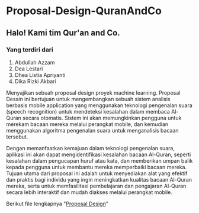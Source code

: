 # Proposal-Design-QuranAndCo
## Halo! Kami tim Qur'an and Co.
### Yang terdiri dari
1. Abdullah Azzam
2. Dea Lestari
3. Dhea Listia Apriyanti
4. Dika Rizki Akbari
   

Menyajikan sebuah proposal design proyek machine learning. Proposal Desain ini bertujuan untuk mengembangkan sebuah sistem analisis berbasis mobile application yang menggunakan teknologi pengenalan suara (speech recognition) untuk mendeteksi kesalahan dalam membaca Al-Quran secara otomatis. Sistem ini akan memungkinkan pengguna untuk merekam bacaan mereka melalui perangkat mobile, dan kemudian menggunakan algoritma pengenalan suara untuk menganalisis bacaan tersebut. 


Dengan memanfaatkan kemajuan dalam teknologi pengenalan suara, aplikasi ini akan dapat mengidentifikasi kesalahan bacaan Al-Quran, seperti kesalahan dalam pengucapan huruf atau kata, dan memberikan umpan balik kepada pengguna untuk membantu mereka memperbaiki bacaan mereka. Tujuan utama dari proposal ini adalah untuk menyediakan alat yang efektif dan praktis bagi individu yang ingin meningkatkan kualitas bacaan Al-Quran mereka, serta untuk memfasilitasi pembelajaran dan pengajaran Al-Quran secara lebih interaktif dan mudah diakses melalui perangkat mobile.


Berikut file lengkapnya "[Proposal Design](http://drive.google.com/file/d/1bG-1pTpIAkL0A834zfJocWBFFXcTVWk7/view?usp=sharing)"
